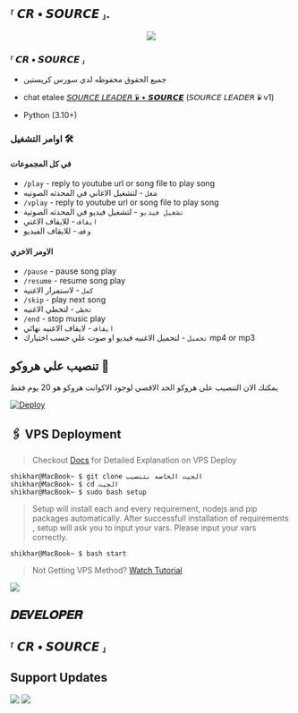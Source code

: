 <h2 align="centre">⸢ 𝘾𝙍 • 𝙎𝙊𝙐𝙍𝘾𝙀 ⸥.</h2>

<p align="center">
  <img src="https://graph.org/file/37e2cb00bd4bbad685a22.jpg">
</p>

<h3>⸢ 𝘾𝙍 • 𝙎𝙊𝙐𝙍𝘾𝙀 ⸥</h3>

- جميع الحقوق محفوظه لدي سورس كريستين

- chat etalee [𝘚𝘖𝘜𝘙𝘊𝘌 𝘓𝘌𝘈𝘋𝘌𝘙 𖣒 • 𝙎𝙊𝙐𝙍𝘾𝙀](https://t.me/V_P_N_8) (𝘚𝘖𝘜𝘙𝘊𝘌 𝘓𝘌𝘈𝘋𝘌𝘙 𖣒 v1)
- Python (3.10+)

### اوامر التشغيل 🛠
#### في كل المجموعات 
- `/play` - reply to youtube url or song file to play song
- `شغل` - لتشغيل الاغاني في المحدثه الصوتيه
- `/vplay` - reply to youtube url or song file to play song
- `تشغيل فيديو` - لتشغيل فيديو في المحدثه الصوتية 
- `ايقاف` - للايقاف الاغني
- `وقف` - للايقاف الفيديو

#### الاومر الاخري
- `/pause` - pause song play
- `/resume` - resume song play
- `كمل` - لاستمرار الاغنيه
- `/skip` - play next song
- `تخطي` - لتخطي الاغنيه
- `/end` - stop music play
- `ايقاف` - لايقاف الاغنيه نهائي 
- `تحميل` - لتحميل الاغنيه فيديو او صوت علي حسب اختيارك mp4 or mp3


## تنصيب علي هروكو 💜

يمكنك الان التنصيب علي هروكو الحد الاقصي لوجود الاكوانت هروكو هو 20 يوم فقط

[![Deploy](https://www.herokucdn.com/deploy/button.svg)](https://heroku.com/deploy?template=https://github.com/etmusicbot/etmusicbot)


## 🖇 VPS Deployment

> Checkout [Docs](https://notreallyshikhar.gitbook.io/yukkimusicbot/deployment/local-hosting-or-vps) for Detailed Explanation on VPS Deploy


```console
shikhar@MacBook~ $ git clone الجيت الخاصه بتنصيب
shikhar@MacBook~ $ cd الجيت
shikhar@MacBook~ $ sudo bash setup
```
> Setup will install each and every requirement, nodejs and pip packages automatically. After successfull installation of requirements , setup will ask you to input your vars.
> Please input your vars correctly.

```console
shikhar@MacBook~ $ bash start
```

> Not Getting VPS Method? [Watch Tutorial](https://t.me/cr_source)


<img src="https://telegra.ph/file/1a38e52936d7007199c78.jpg" align="center">



## 𝑫𝑬𝑽𝑬𝑳𝑶𝑷𝑬𝑹 

## ⸢ 𝘾𝙍 • 𝙎𝙊𝙐𝙍𝘾𝙀 ⸥

## Support Updates 

<a href="https://t.me/SORS0Coo"><img src="https://img.shields.io/badge/Join-Group%20Support-red.svg?style=for-the-badge&logo=Telegram"></a> <a href="https://t.me/cr_source"><img src="https://img.shields.io/badge/Join-Updates%20Channel-white.svg?style=for-the-badge&logo=Telegram"></a>
